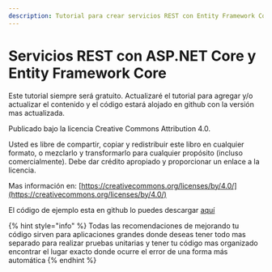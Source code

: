 ```yaml
---
description: Tutorial para crear servicios REST con Entity Framework Core
---
```


# Servicios REST con ASP.NET Core y Entity Framework Core

Este tutorial siempre será gratuito. Actualizaré el tutorial para agregar y/o actualizar el contenido y el código estará alojado en github con la versión mas actualizada.

Publicado bajo la licencia Creative Commons Attribution 4.0.&#x20;

Usted es libre de compartir, copiar y redistribuir este libro en cualquier formato, o mezclarlo y transformarlo para cualquier propósito (incluso comercialmente). Debe dar crédito apropiado y proporcionar un enlace a la licencia.&#x20;

Mas información en:  [https://creativecommons.org/licenses/by/4.0/](https://creativecommons.org/licenses/by/4.0/)

El código de ejemplo esta en github lo puedes descargar [aquí](https://github.com/apis3445/CaducaRest)

{% hint style="info" %}
Todas las recomendaciones de mejorando tu código sirven para aplicaciones grandes donde deseas tener todo mas separado para realizar pruebas unitarias y tener tu código mas organizado encontrar el lugar exacto donde ocurre el error de una forma más automática
{% endhint %}

